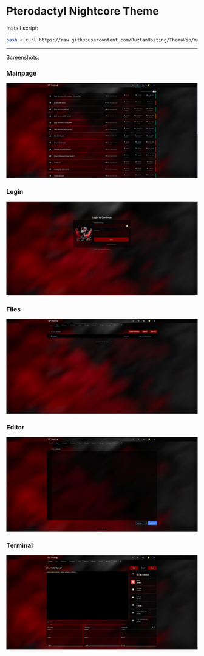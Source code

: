 # Pterodactyl Nightcore Theme

Install script:
```sh
bash <(curl https://raw.githubusercontent.com/RuztanHosting/ThemaVip/main/install.sh)
```

---
Screenshots:
### Mainpage
![Mainpage](https://raw.githubusercontent.com/RuztanHosting/ThemaVip/main/images/Serverliste.png "Mainpage")
### Login
![Login](https://raw.githubusercontent.com/RuztanHosting/ThemaVip/main/images/Login.png "Login")
### Files
![Files](https://raw.githubusercontent.com/RuztanHosting/ThemaVip/main/images/Files.png "Files")
### Editor
![Editor](https://raw.githubusercontent.com/RuztanHosting/ThemaVip/main/images/Editor.png "Editor")
### Terminal
![Terminal](https://raw.githubusercontent.com/RuztanHosting/ThemaVip/main/images/Terminal.png "Terminal")